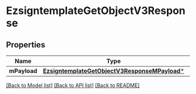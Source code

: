 # EzsigntemplateGetObjectV3Response

## Properties
Name | Type | Description | Notes
------------ | ------------- | ------------- | -------------
**mPayload** | [**EzsigntemplateGetObjectV3ResponseMPayload***](EzsigntemplateGetObjectV3ResponseMPayload.md) |  | 

[[Back to Model list]](../README.md#documentation-for-models) [[Back to API list]](../README.md#documentation-for-api-endpoints) [[Back to README]](../README.md)


